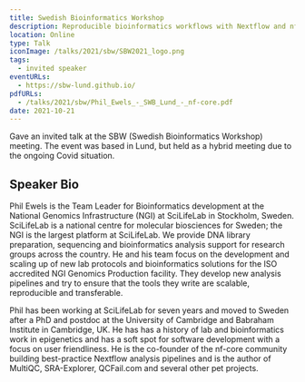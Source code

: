 ```yaml
---
title: Swedish Bioinformatics Workshop
description: Reproducible bioinformatics workflows with Nextflow and nf-core
location: Online
type: Talk
iconImage: /talks/2021/sbw/SBW2021_logo.png
tags:
  - invited speaker
eventURLs:
  - https://sbw-lund.github.io/
pdfURLs:
  - /talks/2021/sbw/Phil_Ewels_-_SWB_Lund_-_nf-core.pdf
date: 2021-10-21
---
```


Gave an invited talk at the SBW (Swedish Bioinformatics Workshop) meeting.
The event was based in Lund, but held as a hybrid meeting due to the ongoing Covid situation.

## Speaker Bio

Phil Ewels is the Team Leader for Bioinformatics development at the National Genomics Infrastructure (NGI) at SciLifeLab in Stockholm, Sweden. SciLifeLab is a national centre for molecular biosciences for Sweden; the NGI is the largest platform at SciLifeLab. We provide DNA library preparation, sequencing and bioinformatics analysis support for research groups across the country. He and his team focus on the development and scaling up of new lab protocols and bioinformatics solutions for the ISO accredited NGI Genomics Production facility. They develop new analysis pipelines and try to ensure that the tools they write are scalable, reproducible and transferable.

Phil has been working at SciLifeLab for seven years and moved to Sweden after a PhD and postdoc at the University of Cambridge and Babraham Institute in Cambridge, UK. He has has a history of lab and bioinformatics work in epigenetics and has a soft spot for software development with a focus on user friendliness. He is the co-founder of the nf-core community building best-practice Nextflow analysis pipelines and is the author of MultiQC, SRA-Explorer, QCFail.com and several other pet projects.
